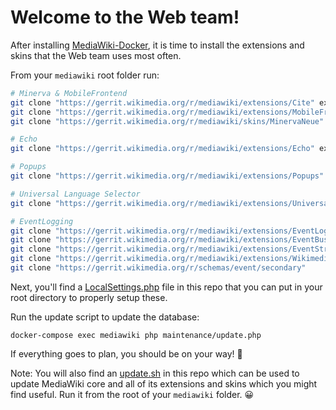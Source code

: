 # Welcome to the Web team!

After installing
[MediaWiki-Docker](https://www.mediawiki.org/wiki/MediaWiki-Docker), it is time
to install the extensions and skins that the Web team uses most often.

From your `mediawiki` root folder run:

```sh
# Minerva & MobileFrontend
git clone "https://gerrit.wikimedia.org/r/mediawiki/extensions/Cite" extensions/Cite
git clone "https://gerrit.wikimedia.org/r/mediawiki/extensions/MobileFrontend" extensions/MobileFrontend
git clone "https://gerrit.wikimedia.org/r/mediawiki/skins/MinervaNeue" skins/MinervaNeue

# Echo
git clone "https://gerrit.wikimedia.org/r/mediawiki/extensions/Echo" extensions/Echo

# Popups
git clone "https://gerrit.wikimedia.org/r/mediawiki/extensions/Popups" extensions/Popups

# Universal Language Selector
git clone "https://gerrit.wikimedia.org/r/mediawiki/extensions/UniversalLanguageSelector" extensions/UniversalLanguageSelector

# EventLogging
git clone "https://gerrit.wikimedia.org/r/mediawiki/extensions/EventLogging" extensions/EventLogging
git clone "https://gerrit.wikimedia.org/r/mediawiki/extensions/EventBus" extensions/EventBus
git clone "https://gerrit.wikimedia.org/r/mediawiki/extensions/EventStreamConfig" extensions/EventStreamConfig
git clone "https://gerrit.wikimedia.org/r/mediawiki/extensions/WikimediaEvents" extensions/WikimediaEvents
git clone "https://gerrit.wikimedia.org/r/schemas/event/secondary"
```

Next, you'll find a [LocalSettings.php](LocalSettings.php) file in this repo
that you can put in your root directory to properly setup these.

Run the update script to update the database:
```
docker-compose exec mediawiki php maintenance/update.php
```

If everything goes to plan, you should be on your way! 🎉

Note: You will also find an [update.sh](script) in this repo which can be used
to update MediaWiki core and all of its extensions and skins which you might
find useful. Run it from the root of your `mediawiki` folder. 😀
